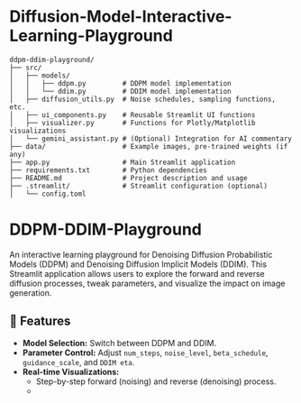 # Diffusion-Model-Interactive-Learning-Playground
```PLAIN TEXT
ddpm-ddim-playground/
├── src/
│   ├── models/
│   │   ├── ddpm.py         # DDPM model implementation
│   │   └── ddim.py         # DDIM model implementation
│   ├── diffusion_utils.py  # Noise schedules, sampling functions, etc.
│   ├── ui_components.py    # Reusable Streamlit UI functions
│   ├── visualizer.py       # Functions for Plotly/Matplotlib visualizations
│   └── gemini_assistant.py # (Optional) Integration for AI commentary
├── data/                   # Example images, pre-trained weights (if any)
├── app.py                  # Main Streamlit application
├── requirements.txt        # Python dependencies
├── README.md               # Project description and usage
├── .streamlit/             # Streamlit configuration (optional)
│   └── config.toml

```
# DDPM-DDIM-Playground

An interactive learning playground for Denoising Diffusion Probabilistic Models (DDPM) and Denoising Diffusion Implicit Models (DDIM). This Streamlit application allows users to explore the forward and reverse diffusion processes, tweak parameters, and visualize the impact on image generation.

## 🎯 Features

*   **Model Selection:** Switch between DDPM and DDIM.
*   **Parameter Control:** Adjust `num_steps`, `noise_level`, `beta_schedule`, `guidance_scale`, and `DDIM eta`.
*   **Real-time Visualizations:**
    *   Step-by-step forward (noising) and reverse (denoising) process.
    *
